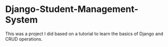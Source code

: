 # Django-Student-Management-System
This was a project I did based on a tutorial to learn the basics of Django and CRUD operations.
